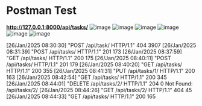 # Postman Test
**http://127.0.0.1:8000/api/tasks/**
![image](https://github.com/user-attachments/assets/8b7590a3-d8ee-4be4-9242-ca086bad148e)
![image](https://github.com/user-attachments/assets/f55b3a9a-6a45-4401-b843-a2dbefc65b5b)
![image](https://github.com/user-attachments/assets/27ddd5c5-1cc3-4f14-96dc-6580c6ffae4e)
![image](https://github.com/user-attachments/assets/dd222847-f8c4-4e30-a93a-fddb68aa4efd)
![image](https://github.com/user-attachments/assets/c29d042e-62db-4924-9053-bfd62b577903)
![image](https://github.com/user-attachments/assets/e4b3b7bc-9572-4bf8-9089-38472db333be)


[26/Jan/2025 08:30:30] "POST /api/task/ HTTP/1.1" 404 3907
[26/Jan/2025 08:31:39] "POST /api/tasks/ HTTP/1.1" 201 173
[26/Jan/2025 08:37:59] "GET /api/tasks/ HTTP/1.1" 200 175
[26/Jan/2025 08:40:11] "POST /api/tasks/ HTTP/1.1" 201 179
[26/Jan/2025 08:40:20] "GET /api/tasks/ HTTP/1.1" 200 355
[26/Jan/2025 08:41:31] "PUT /api/tasks/1/ HTTP/1.1" 200 163
[26/Jan/2025 08:42:54] "GET /api/tasks/ HTTP/1.1" 200 345
[26/Jan/2025 08:44:01] "DELETE /api/tasks/2/ HTTP/1.1" 204 0
Not Found: /api/tasks/2/
[26/Jan/2025 08:44:26] "GET /api/tasks/2/ HTTP/1.1" 404 45
[26/Jan/2025 08:44:33] "GET /api/tasks/ HTTP/1.1" 200 165
